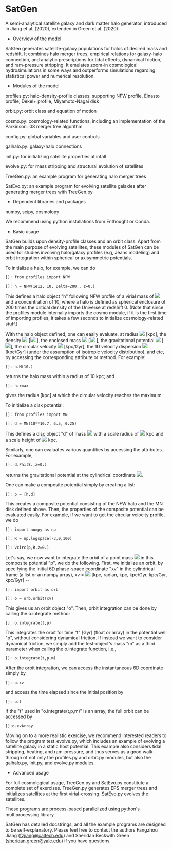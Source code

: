 # SatGen

A semi-analytical satellite galaxy and dark matter halo generator,
introduced in Jiang et al. (2020), extended in Green et al. (2020).

- Overview of the model

SatGen generates satellite-galaxy populations for halos of desired mass
and redshift. It combines halo merger trees, empirical relations for 
galaxy-halo connection, and analytic prescriptions for tidal effects, 
dynamical friction, and ram-pressure stripping. It emulates zoom-in 
cosmological hydrosimulations in some ways and outperforms simulations
regarding statistical power and numerical resolution. 

- Modules of the model

profiles.py: halo-density-profile classes, supporting NFW profile, 
Einasto profile, Dekel+ profile, Miyamoto-Nagai disk

orbit.py: orbit class and equation of motion

cosmo.py: cosmology-related functions, including an implementation of the
Parkinson+08 merger tree algorithm 

config.py: global variables and user controls 

galhalo.py: galaxy-halo connections

init.py: for initializing satellite properties at infall 

evolve.py: for mass stripping and structural evolution of satellites

TreeGen.py: an example program for generating halo merger trees

SatEvo.py: an example program for evolving satellite galaxies after 
generating merger trees with TreeGen.py 

- Dependent libraries and packages

numpy, scipy, cosmolopy

We recommend using python installations from Enthought or Conda. 

- Basic usage

SatGen builds upon density-profile classes and an orbit class. Apart from
the main purpose of evolving satellites, these modules of SatGen can be
used for studies involving halo/galaxy profiles (e.g, Jeans modeling) 
and orbit integration within spherical or axisymmetric potentials. 
 
To initialize a halo, for example, we can do

`[]: from profiles import NFW`

`[]: h = NFW(1e12, 10, Delta=200., z=0.)`

This defines a halo object "h" following NFW profile of a virial mass of
<img src="https://render.githubusercontent.com/render/math?math=M_\mathrm{vir}=10^{12}\M_\odot"> 
and a concentration of 10, where a halo is defined as spherical enclosure 
of 200 times the critical density of the Universe at redshift 0. (Note 
that since the profiles module internally imports the cosmo module, if it 
is the first time of importing profiles, it takes a few seconds to 
initialize cosmology-related stuff.)

With the halo object defined, one can easily evaluate, at radius 
<img src="https://render.githubusercontent.com/render/math?math=r"> 
[kpc], the density <img src="https://render.githubusercontent.com/render/math?math=\rho(r)"> 
[<img src="https://render.githubusercontent.com/render/math?math=M_\odot\mathrm{kpc}^{-3}"> ], 
the enclosed mass <img src="https://render.githubusercontent.com/render/math?math=M(r)"> 
[<img src="https://render.githubusercontent.com/render/math?math=M_\odot"> ], 
the gravitational potential <img src="https://render.githubusercontent.com/render/math?math=\Phi(r)"> 
[<img src="https://render.githubusercontent.com/render/math?math=(\mathrm{kpc/Gyr})^2">], 
the circular velocity <img src="https://render.githubusercontent.com/render/math?math=V_\mathrm{circ}(r)">
[kpc/Gyr],
the 1D velocity dispersion <img src="https://render.githubusercontent.com/render/math?math=\sigma(r)">
[kpc/Gyr]
(under the assumption of isotropic velocity 
distributino), and etc, by accessing the corresponding attribute or 
method. For example:
 
`[]: h.M(10.)`

returns the halo mass within a radius of 10 kpc; and

`[]: h.rmax`

gives the radius [kpc] at which the circular velocity reaches the maximum.   

To initialize a disk potential:

`[]: from profiles import MN`

`[]: d = MN(10**10.7, 6.5, 0.25)`

This defines a disc object "d" of mass 
<img src="https://render.githubusercontent.com/render/math?math=M_{\rm d}=10^{10.7}\M_\odot"> 
with a scale radius of 
<img src="https://render.githubusercontent.com/render/math?math=a=6.5"> kpc 
and a scale height of 
<img src="https://render.githubusercontent.com/render/math?math=b=0.25"> kpc. 

Similarly, one can evaluates various quantities by accessing the 
attributes. For example,

`[]: d.Phi(8.,z=0.)`

returns the gravitational potential at the cylindrical coordinate 
<img src="https://render.githubusercontent.com/render/math?math=(R,z)=(8,0)">.

One can make a composite potential simply by creating a list:

`[]: p = [h,d]`

This creates a composite potential consisting of the NFW halo and the 
MN disk defined above. Then, the properties of the composite potential 
can be evaluated easily. For example, if we want to get the circular 
velocity profile, we do

`[]: import numpy as np`

`[]: R = np.logspace(-3,0,100)`

`[]: Vcirc(p,R,z=0.)`

Let's say, we now want to integrate the orbit of a point mass
<img src="https://render.githubusercontent.com/render/math?math=m"> in
this composite potential "p", we do the following. First, we 
initialize an orbit, by specifying the initial 6D phase-space 
coordinate "xv" in the cylindrical frame (a list or an numpy array), xv = 
<img src="https://render.githubusercontent.com/render/math?math=[R,\phi,z,V_R,V_\phi,V_z]"> 
[kpc, radian, kpc, kpc/Gyr, kpc/Gyr, kpc/Gyr] --

`[]: import orbit as orb`

`[]: o = orb.orbit(xv)`

This gives us an orbit object "o". Then, orbit integration can be done 
by calling the o.integrate method:

`[]: o.integrate(t,p)`

This integrates the orbit for time "t" [Gyr] (float or array) in the 
potential well "p", without considering dynamical friction. If instead 
we want to consider dynamical friction, we simply add the test-object's 
mass "m" as a third parameter when calling the o.integrate function, i.e., 

`[]: o.integrate(t,p,m)`

After the orbit integration, we can access the instantaneous 6D 
coordinate simply by

`[]: o.xv`

and access the time elapsed since the initial position by

`[]: o.t`

If the "t" used in "o.integrate(t,p,m)" is an array, the full orbit can 
be accessed by

`[]:o.xvArray`

Moving on to a more realistic exercise, we recommend interested readers 
to follow the program test_evolve.py, which includes an example of 
evolving a satellite galaxy in a static host potential. This example 
also considers tidal stripping, heating, and ram-pressure, and thus 
serves as a good walk-through of not only the profiles.py and orbit.py
modules, but also the galhalo.py, init.py, and evolve.py modules. 

- Advanced usage

For full cosmological usage, TreeGen.py and SatEvo.py constitute a 
complete set of exercises. TreeGen.py generates EPS merger trees and 
initializes satellites at the first virial-crossing. SatEvo.py evolves 
the satellites. 

These programs are process-based parallelized using python's 
multiprocessing library. 

SatGen has detailed docstrings, and all the example programs are designed 
to be self-explanatory. Please feel free to contact the authors 
Fangzhou Jiang (fzjiang@caltech.edu) and 
Sheridan Beckwith Green (sheridan.green@yale.edu)
if you have questions. 
